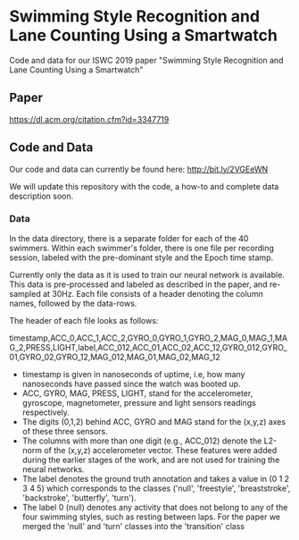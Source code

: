 # Swimming Style Recognition and Lane Counting Using a Smartwatch

Code and data for our ISWC 2019 paper "Swimming Style Recognition and Lane Counting Using a Smartwatch"

## Paper

https://dl.acm.org/citation.cfm?id=3347719

## Code and Data

Our code and data can currently be found here: http://bit.ly/2VGEeWN 

We will update this repository with the code, a how-to and complete data description soon. 


### Data
In the data directory, there is a separate folder for each of the 40 swimmers. Within each swimmer's folder, there is one file per recording session, labeled with the pre-dominant style and the Epoch time stamp. 

Currently only the data as it is used to train our neural network is available. This data is pre-processed and labeled as described in the paper, and re-sampled at 30Hz. Each file consists of a header denoting the column names, followed by the data-rows. 

The header of each file looks as follows:

timestamp,ACC_0,ACC_1,ACC_2,GYRO_0,GYRO_1,GYRO_2,MAG_0,MAG_1,MAG_2,PRESS,LIGHT,label,ACC_012,ACC_01,ACC_02,ACC_12,GYRO_012,GYRO_01,GYRO_02,GYRO_12,MAG_012,MAG_01,MAG_02,MAG_12

- timestamp is given in nanoseconds of uptime, i.e, how many nanoseconds have passed since the watch was booted up.
- ACC, GYRO, MAG, PRESS, LIGHT, stand for the accelerometer, gyroscope, magnetometer, pressure and light sensors readings respectively.
- The digits (0,1,2) behind ACC, GYRO and MAG stand for the (x,y,z) axes of these three sensors. 
- The columns with more than one digit (e.g., ACC_012) denote the L2-norm of the (x,y,z) accelerometer vector. These features were added during the earlier stages of the work, and are not used for training the neural networks. 
- The label denotes the ground truth annotation and takes a value in (0 1 2 3 4 5) which corresponds to the classes ('null', 'freestyle', 'breaststroke', 'backstroke', 'butterfly', 'turn').
- The label 0 (null) denotes any activity that does not belong to any of the four swimming styles, such as resting between laps. For the paper we merged the 'null' and 'turn' classes into the 'transition' class

